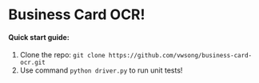 # Business Card OCR!


#### Quick start guide: 

1. Clone the repo: `git clone https://github.com/vwsong/business-card-ocr.git`
2. Use command `python driver.py` to run unit tests!
